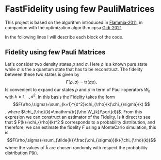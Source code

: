 # FastFidelity using few PauliMatrices 

This project is based on the algorithm introduced in [Flammia-2011](http://dx.doi.org/10.1103/PhysRevLett.106.230501), in companion with the optimization algorithm cpsa [Gidi-2021]().

In the following lines I will describe each block of the code.
## Fidelity using few Pauli Matrices
Let's consider two density states $\rho$ and $\sigma$. Here $\rho$ is a known pure state while $\sigma$ is the a quantum state that has to be reconstruct. The fidelity between these two states is given by
$$F(\rho,\sigma)=\mathrm{tr}(\sigma\rho). $$
Is convenient to expand our states $\rho$ and $\sigma$ in term of Pauli-operators $W_{k}$ with $k=1,..,d^2$. In this basis the Fidelity takes the form
$$F(\rho,\sigma)=\sum_{k=1}^{d^2}\chi_{\rho}(k)\chi_{\sigma}(k) $$.
where $\chi_{\rho}(k)=\mathrm{tr}(\rho W_{k}/\sqrt{d})$. From this expresion we can construct an estimator of the Fidelity. Is it direct to see that $ P(k)=\chi_{\rho}(k)^2 $ corresponds to a probability distribution, and therefore, we can estimate the fidelity $F$ using a MonteCarlo simulation, this is
$$F(\rho,\sigma)=\sum_{\tilde{k}}\frac{\chi_{\sigma}}(k){\chi_{\rho}(k)}$$ 
where the values of $\tilde{k}$ are chosen randomly with respect the probability distribution $P(k)$.
